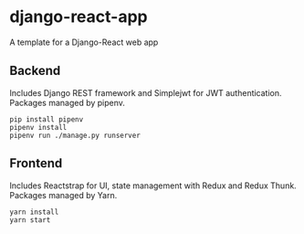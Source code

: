 # django-react-app
A template for a Django-React web app

## Backend
Includes Django REST framework and Simplejwt for JWT authentication.  
Packages managed by pipenv.

`pip install pipenv`  
`pipenv install`  
`pipenv run ./manage.py runserver`  

## Frontend  
Includes Reactstrap for UI, state management with Redux and Redux Thunk.  
Packages managed by Yarn.  

`yarn install`  
`yarn start`
